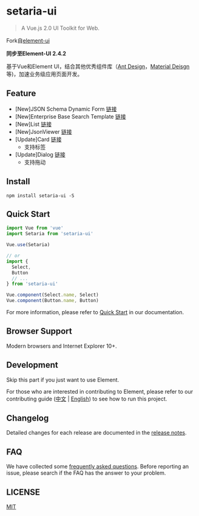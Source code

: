 # setaria-ui
> A Vue.js 2.0 UI Toolkit for Web.

Fork自[element-ui](https://github.com/ElemeFE/element)

**同步至Element-UI 2.4.2**

基于Vue和Element UI，结合其他优秀组件库（[Ant Design](https://ant.design/index-cn)，[Material Deisgn](https://material.angular.io/)等)，加速业务级应用页面开发。

## Feature
- [New]JSON Schema Dynamic Form [链接](https://bluejfox.github.io/setaria-ui/#/zh-CN/component/dynamic-form)
- [New]Enterprise Base Search Template [链接](https://bluejfox.github.io/setaria-ui/#/zh-CN/component/template-base-search)
- [New]List [链接](https://bluejfox.github.io/setaria-ui/#/zh-CN/component/list)
- [New]JsonViewer [链接](https://bluejfox.github.io/setaria-ui/#/zh-CN/component/json-viewer)
- [Update]Card [链接](https://bluejfox.github.io/setaria-ui/#/zh-CN/component/card)
  - 支持标签
- [Update]Dialog [链接](https://bluejfox.github.io/setaria-ui/#/zh-CN/component/dialog)
  - 支持拖动

## Install
```shell
npm install setaria-ui -S
```

## Quick Start
``` javascript
import Vue from 'vue'
import Setaria from 'setaria-ui'

Vue.use(Setaria)

// or
import {
  Select,
  Button
  // ...
} from 'setaria-ui'

Vue.component(Select.name, Select)
Vue.component(Button.name, Button)
```
For more information, please refer to [Quick Start](https://bluejfox.github.io/setaria-ui/#/zh-CN/component/quickstart) in our documentation.

## Browser Support
Modern browsers and Internet Explorer 10+.

## Development
Skip this part if you just want to use Element.

For those who are interested in contributing to Element, please refer to our contributing guide ([中文](https://github.com/ElemeFE/element/blob/master/.github/CONTRIBUTING.zh-CN.md) | [English](https://github.com/ElemeFE/element/blob/master/.github/CONTRIBUTING.en-US.md)) to see how to run this project.

## Changelog
Detailed changes for each release are documented in the [release notes](https://github.com/bluejfox/setaria-ui/releases).

## FAQ
We have collected some [frequently asked questions](https://github.com/bluejfox/setaria-ui/blob/master/FAQ.md). Before reporting an issue, please search if the FAQ has the answer to your problem.

## LICENSE
[MIT](LICENSE)
